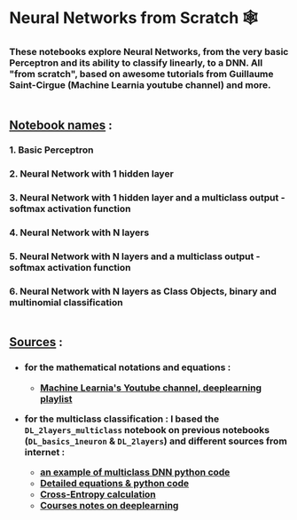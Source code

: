 # **Neural Networks from Scratch** 🕸️
### These notebooks explore Neural Networks, from the very basic Perceptron and its ability to classify linearly, to a DNN. All "from scratch", based on awesome tutorials from Guillaume Saint-Cirgue (Machine Learnia youtube channel) and more.<br></br>

## <u>Notebook names</u> :
### 1. Basic Perceptron
### 2. Neural Network with 1 hidden layer
### 3. Neural Network with 1 hidden layer and a multiclass output - softmax activation function
### 4. Neural Network with N layers
### 5. Neural Network with N layers and a multiclass output - softmax activation function
### 6. Neural Network with N layers as Class Objects, binary and multinomial classification<br></br>
## <u>**Sources**</u> :
<h3>

- for the mathematical notations and equations :
  - [Machine Learnia's Youtube channel, deeplearning playlist](https://www.youtube.com/watch?v=XUFLq6dKQok&list=PLO_fdPEVlfKoanjvTJbIbd9V5d9Pzp8Rw)

- for the multiclass classification :
  I based the `DL_2layers_multiclass` notebook on previous notebooks (`DL_basics_1neuron` & `DL_2layers`) and different sources from internet :
    - [an example of multiclass DNN python code](https://stackabuse.com/creating-a-neural-network-from-scratch-in-python-multi-class-classification/)
    - [Detailed equations & python code](http://kkms.org/index.php/kjm/article/view/1275/673)
    - [Cross-Entropy calculation](https://stats.stackexchange.com/questions/378274/how-to-construct-a-cross-entropy-loss-for-general-regression-targets)
    - [Courses notes on deeplearning](https://physique.cmaisonneuve.qc.ca/svezina/mat/note_mat/MAT_Chap%206.2.pdf)

</h3>
